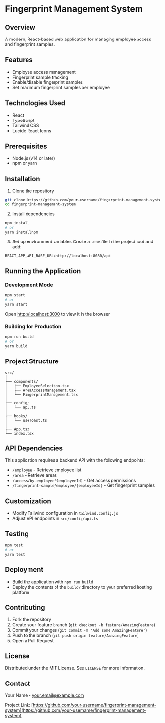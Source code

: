 # Fingerprint Management System

## Overview
A modern, React-based web application for managing employee access and fingerprint samples.

## Features
- Employee access management
- Fingerprint sample tracking
- Enable/disable fingerprint samples
- Set maximum fingerprint samples per employee

## Technologies Used
- React
- TypeScript
- Tailwind CSS
- Lucide React Icons

## Prerequisites
- Node.js (v14 or later)
- npm or yarn

## Installation

1. Clone the repository
```bash
git clone https://github.com/your-username/fingerprint-management-system.git
cd fingerprint-management-system
```

2. Install dependencies
```bash
npm install
# or
yarn installnpm 
```

3. Set up environment variables
Create a `.env` file in the project root and add:
```
REACT_APP_API_BASE_URL=http://localhost:8080/api
```

## Running the Application

### Development Mode
```bash
npm start
# or
yarn start
```
Open [http://localhost:3000](http://localhost:3000) to view it in the browser.

### Building for Production
```bash
npm run build
# or
yarn build
```

## Project Structure
```
src/
│
├── components/
│   ├── EmployeeSelection.tsx
│   ├── AreaAccessManagement.tsx
│   └── FingerprintManagement.tsx
│
├── config/
│   └── api.ts
│
├── hooks/
│   └── useToast.ts
│
├── App.tsx
└── index.tsx
```

## API Dependencies
This application requires a backend API with the following endpoints:
- `/employee` - Retrieve employee list
- `/area` - Retrieve areas
- `/access/by-employee/{employeeId}` - Get access permissions
- `/fingerprint-sample/employee/{employeeId}` - Get fingerprint samples

## Customization
- Modify Tailwind configuration in `tailwind.config.js`
- Adjust API endpoints in `src/config/api.ts`

## Testing
```bash
npm test
# or 
yarn test
```

## Deployment
- Build the application with `npm run build`
- Deploy the contents of the `build/` directory to your preferred hosting platform

## Contributing
1. Fork the repository
2. Create your feature branch (`git checkout -b feature/AmazingFeature`)
3. Commit your changes (`git commit -m 'Add some AmazingFeature'`)
4. Push to the branch (`git push origin feature/AmazingFeature`)
5. Open a Pull Request

## License
Distributed under the MIT License. See `LICENSE` for more information.

## Contact
Your Name - your.email@example.com

Project Link: [https://github.com/your-username/fingerprint-management-system](https://github.com/your-username/fingerprint-management-system)